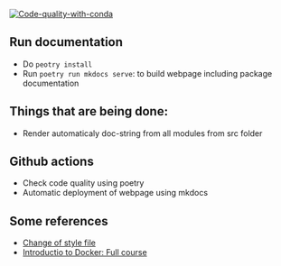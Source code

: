 [![Code-quality-with-conda](https://github.com/goyalpike/github_actions/actions/workflows/conda_installation.yml/badge.svg)](https://github.com/goyalpike/github_actions/actions/workflows/conda_installation.yml)

## Run documentation
- Do `peotry install`
- Run `poetry run mkdocs serve`: to build webpage including package documentation

## Things that are being done:
- Render automaticaly doc-string from all modules from src folder

## Github actions
- Check code quality using poetry
- Automatic deployment of webpage using mkdocs

## Some references
- [Change of style file](https://www.youtube.com/watch?v=eJVVbZYUYro)
- [Introductio to Docker: Full course](https://www.youtube.com/watch?v=RqTEHSBrYFw&t=13148s)
